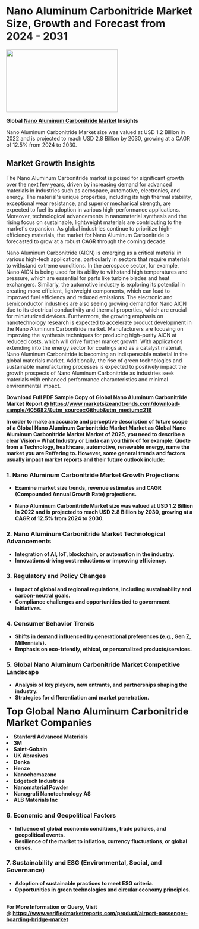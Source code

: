 <H1>Nano Aluminum Carbonitride Market Size, Growth and Forecast from 2024 - 2031</H1><img class="aligncenter size-medium wp-image-584254" src="https://thirdeyenews.in/wp-content/uploads/2024/09/Global-Market-Research-300x168.jpeg" alt="" width="300" height="168" /><p><strong>Global&nbsp;<a href="https://www.marketsizeandtrends.com/download-sample/405682/&amp;utm_source=Github&utm_medium=216">Nano Aluminum Carbonitride Market</a> Insights</strong></p><p>Nano Aluminum Carbonitride Market size was valued at USD 1.2 Billion in 2022 and is projected to reach USD 2.8 Billion by 2030, growing at a CAGR of 12.5% from 2024 to 2030.</p><p><h2>Market Growth Insights</h2> <p>The Nano Aluminum Carbonitride market is poised for significant growth over the next few years, driven by increasing demand for advanced materials in industries such as aerospace, automotive, electronics, and energy. The material's unique properties, including its high thermal stability, exceptional wear resistance, and superior mechanical strength, are expected to fuel its adoption in various high-performance applications. Moreover, technological advancements in nanomaterial synthesis and the rising focus on sustainable, lightweight materials are contributing to the market's expansion. As global industries continue to prioritize high-efficiency materials, the market for Nano Aluminum Carbonitride is forecasted to grow at a robust CAGR through the coming decade.</p> <p><strong></strong></p> <p>Nano Aluminum Carbonitride (AlCN) is emerging as a critical material in various high-tech applications, particularly in sectors that require materials to withstand extreme conditions. In the aerospace sector, for example, Nano AlCN is being used for its ability to withstand high temperatures and pressure, which are essential for parts like turbine blades and heat exchangers. Similarly, the automotive industry is exploring its potential in creating more efficient, lightweight components, which can lead to improved fuel efficiency and reduced emissions. The electronic and semiconductor industries are also seeing growing demand for Nano AlCN due to its electrical conductivity and thermal properties, which are crucial for miniaturized devices. Furthermore, the growing emphasis on nanotechnology research is expected to accelerate product development in the Nano Aluminum Carbonitride market. Manufacturers are focusing on improving the synthesis techniques for producing high-purity AlCN at reduced costs, which will drive further market growth. With applications extending into the energy sector for coatings and as a catalyst material, Nano Aluminum Carbonitride is becoming an indispensable material in the global materials market. Additionally, the rise of green technologies and sustainable manufacturing processes is expected to positively impact the growth prospects of Nano Aluminum Carbonitride as industries seek materials with enhanced performance characteristics and minimal environmental impact. <p><strong></p><p><span class=""><strong>Download Full PDF Sample Copy of Global Nano Aluminum Carbonitride Market Report</strong> @ <a href="https://www.marketsizeandtrends.com/download-sample/405682/&amp;utm_source=Github&utm_medium=216" target="_blank">https://www.marketsizeandtrends.com/download-sample/405682/&amp;utm_source=Github&utm_medium=216</a></span></p><p>In order to make an accurate and perceptive description of future scope of a Global&nbsp;Nano Aluminum Carbonitride Market Market as Global&nbsp;Nano Aluminum Carbonitride Market Market of 2025, you need to describe a clear Vision &ndash; What Industry or Linda can you think of for example: Quote from a Technology, healthcare, automotive, renewable energy, name the market you are Reffering to. However, some general trends and factors usually impact market reports and their future outlook include:</p><h3>1.&nbsp;<strong>Nano Aluminum Carbonitride Market Growth Projections</strong></h3><ul><li>Examine market size trends, revenue estimates and CAGR (Compounded Annual Growth Rate) projections.</li><li><p>Nano Aluminum Carbonitride Market size was valued at USD 1.2 Billion in 2022 and is projected to reach USD 2.8 Billion by 2030, growing at a CAGR of 12.5% from 2024 to 2030.</p></li></ul><h3>2.&nbsp;<strong>Nano Aluminum Carbonitride Market Technological Advancements</strong></h3><ul><li>Integration of AI, IoT, blockchain, or automation in the industry.</li><li>Innovations driving cost reductions or improving efficiency.</li></ul><h3>3.&nbsp;<strong>Regulatory and Policy Changes</strong></h3><ul><li>Impact of global and regional regulations, including sustainability and carbon-neutral goals.</li><li>Compliance challenges and opportunities tied to government initiatives.</li></ul><h3>4.&nbsp;<strong>Consumer Behavior Trends</strong></h3><ul><li>Shifts in demand influenced by generational preferences (e.g., Gen Z, Millennials).</li><li>Emphasis on eco-friendly, ethical, or personalized products/services.</li></ul><h3>5.&nbsp;<strong>Global Nano Aluminum Carbonitride Market Competitive Landscape</strong></h3><ul><li>Analysis of key players, new entrants, and partnerships shaping the industry.</li><li>Strategies for differentiation and market penetration.</li></ul><p data-pm-slice="1 1 []"><span style="color: inherit; font-family: inherit; font-size: 25px;">Top Global Nano Aluminum Carbonitride Market Companies</span></p><div class="" data-test-id=""><p><li>Stanford Advanced Materials</li><li> 3M</li><li> Saint-Gobain</li><li> UK Abrasives</li><li> Denka</li><li> Henze</li><li> Nanochemazone</li><li> Edgetech Industries</li><li> Nanomaterial Powder</li><li> Nanografi Nanotechnology AS</li><li> ALB Materials Inc</li></p></div><h3>6.&nbsp;<strong>Economic and Geopolitical Factors</strong></h3><ul><li>Influence of global economic conditions, trade policies, and geopolitical events.</li><li>Resilience of the market to inflation, currency fluctuations, or global crises.</li></ul><h3>7.&nbsp;<strong>Sustainability and ESG (Environmental, Social, and Governance)</strong></h3><ul><li>Adoption of sustainable practices to meet ESG criteria.</li><li>Opportunities in green technologies and circular economy principles.</li></ul><h2><strong style="font-size: 14px;">For More Information or Query, Visit @&nbsp;</strong><a style="background-color: #ffffff; font-size: 14px;" href="https://www.marketsizeandtrends.com/report/nano-aluminum-carbonitride-market/" target="_blank">https://www.verifiedmarketreports.com/product/airport-passenger-boarding-bridge-market</a></h2>
